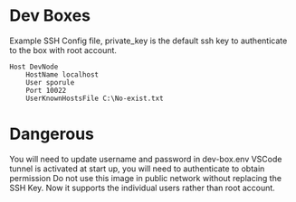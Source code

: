 # Dev Boxes


Example SSH Config file, private_key is the default ssh key to authenticate to the box with root account.

```
Host DevNode
    HostName localhost
    User sporule
    Port 10022
    UserKnownHostsFile C:\No-exist.txt
```

# Dangerous

You will need to update username and password in dev-box.env
VSCode tunnel is activated at start up, you will need to authenticate to obtain permission
Do not use this image in public network without replacing the SSH Key.
Now it supports the individual users rather than root account.

